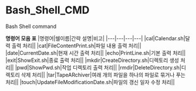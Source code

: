 # Bash_Shell_CMD
Bash Shell command

**명령어 모음 표**
|명령어|쉘이름|간략 설명|비고|
|---|---|---|---|
|cal|Calendar.sh|달력 출력 처리||
|cat|FileContentPrint.sh|파일 내용 출력 처리||
|date|CurrentDate.sh|현재 시간 출력 처리||
|echo|PrintLine.sh|기본 출력 처리||
|exit|ShowExit.sh|종료 출력 처리||
|mkdir|CreateDirectory.sh|디렉토리 생성 처리||
|pwd|ShowPwd.sh|작업 디렉토리 출력 처리||
|rmdir|DeleteDirectory.sh|디렉토리 삭제 처리||
|tar|TapeARchiver|여래 개의 파일을 하나의 파일로 묶거나 푸는 처리||
|touch|UpdateFileModificationDate.sh|파일의 갱신 일자 수정 처리||